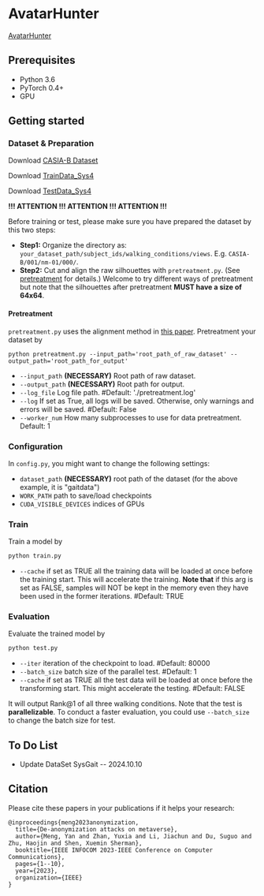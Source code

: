 # AvatarHunter


[AvatarHunter](https://ieeexplore.ieee.org/stamp/stamp.jsp?tp=&arnumber=10229062) 


## Prerequisites

- Python 3.6
- PyTorch 0.4+
- GPU


## Getting started



### Dataset & Preparation
Download [CASIA-B Dataset](http://www.cbsr.ia.ac.cn/english/Gait%20Databases.asp)

Download [TrainData_Sys4](https://drive.google.com/file/d/1zwt9GAx8qGd7Kr713ioFffqw7ivkEDmW/view?usp=sharing)

Download [TestData_Sys4](https://drive.google.com/file/d/1Yw3hrHY3VCUGC-qEVSX2Uy1ON3FzmYSh/view?usp=sharing)

**!!! ATTENTION !!! ATTENTION !!! ATTENTION !!!**

Before training or test, please make sure you have prepared the dataset
by this two steps:
- **Step1:** Organize the directory as: 
`your_dataset_path/subject_ids/walking_conditions/views`.
E.g. `CASIA-B/001/nm-01/000/`.
- **Step2:** Cut and align the raw silhouettes with `pretreatment.py`.
(See [pretreatment](#pretreatment) for details.)
Welcome to try different ways of pretreatment but note that
the silhouettes after pretreatment **MUST have a size of 64x64**.


#### Pretreatment
`pretreatment.py` uses the alignment method in
[this paper](https://ipsjcva.springeropen.com/articles/10.1186/s41074-018-0039-6).
Pretreatment your dataset by
```
python pretreatment.py --input_path='root_path_of_raw_dataset' --output_path='root_path_for_output'
```
- `--input_path` **(NECESSARY)** Root path of raw dataset.
- `--output_path` **(NECESSARY)** Root path for output.
- `--log_file` Log file path. #Default: './pretreatment.log'
- `--log` If set as True, all logs will be saved. 
Otherwise, only warnings and errors will be saved. #Default: False
- `--worker_num` How many subprocesses to use for data pretreatment. Default: 1

### Configuration 

In `config.py`, you might want to change the following settings:
- `dataset_path` **(NECESSARY)** root path of the dataset 
(for the above example, it is "gaitdata")
- `WORK_PATH` path to save/load checkpoints
- `CUDA_VISIBLE_DEVICES` indices of GPUs

### Train
Train a model by
```bash
python train.py
```
- `--cache` if set as TRUE all the training data will be loaded at once before the training start.
This will accelerate the training.
**Note that** if this arg is set as FALSE, samples will NOT be kept in the memory
even they have been used in the former iterations. #Default: TRUE

### Evaluation
Evaluate the trained model by
```bash
python test.py
```
- `--iter` iteration of the checkpoint to load. #Default: 80000
- `--batch_size` batch size of the parallel test. #Default: 1
- `--cache` if set as TRUE all the test data will be loaded at once before the transforming start.
This might accelerate the testing. #Default: FALSE

It will output Rank@1 of all three walking conditions. 
Note that the test is **parallelizable**. 
To conduct a faster evaluation, you could use `--batch_size` to change the batch size for test.


## To Do List
- Update DataSet SysGait -- 2024.10.10


## Citation
Please cite these papers in your publications if it helps your research:
```
@inproceedings{meng2023anonymization,
  title={De-anonymization attacks on metaverse},
  author={Meng, Yan and Zhan, Yuxia and Li, Jiachun and Du, Suguo and Zhu, Haojin and Shen, Xuemin Sherman},
  booktitle={IEEE INFOCOM 2023-IEEE Conference on Computer Communications},
  pages={1--10},
  year={2023},
  organization={IEEE}
}
```




